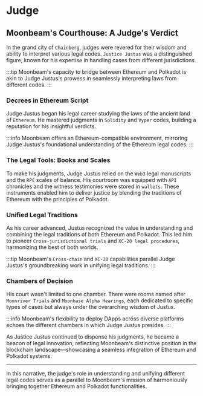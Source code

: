 # Judge

## **Moonbeam's Courthouse: A Judge's Verdict**

In the grand city of `Chainberg`, judges were revered for their wisdom and ability to interpret various legal codes. `Justice Justus` was a distinguished figure, known for his expertise in handling cases from different jurisdictions.

:::tip
Moonbeam's capacity to bridge between Ethereum and Polkadot is akin to Judge Justus's prowess in seamlessly interpreting laws from different codes.
:::

### **Decrees in Ethereum Script**

Judge Justus began his legal career studying the laws of the ancient land of `Ethereum`. He mastered judgments in `Solidity` and `Vyper` codes, building a reputation for his insightful verdicts.

:::info
Moonbeam offers an Ethereum-compatible environment, mirroring Judge Justus's foundational understanding of the Ethereum legal codes.
:::

### **The Legal Tools: Books and Scales**

To make his judgments, Judge Justus relied on the `Web3` legal manuscripts and the `RPC` scales of balance. His courtroom was equipped with `API` chronicles and the witness testimonies were stored in `wallets`. These instruments enabled him to deliver justice by blending the traditions of Ethereum with the principles of Polkadot.

### **Unified Legal Traditions**

As his career advanced, Justus recognized the value in understanding and combining the legal traditions of both Ethereum and Polkadot. This led him to pioneer `Cross-jurisdictional trials` and `XC-20 legal procedures`, harmonizing the best of both worlds.

:::tip
Moonbeam's `Cross-chain` and `XC-20` capabilities parallel Judge Justus's groundbreaking work in unifying legal traditions.
:::

### **Chambers of Decision**

His court wasn't limited to one chamber. There were rooms named after `Moonriver Trials` and `Moonbase Alpha Hearings`, each dedicated to specific types of cases but always under the overarching wisdom of Justus.

:::info
Moonbeam's flexibility to deploy DApps across diverse platforms echoes the different chambers in which Judge Justus presides.
:::

As Justice Justus continued to dispense his judgments, he became a beacon of legal innovation, reflecting Moonbeam's distinctive position in the blockchain landscape—showcasing a seamless integration of Ethereum and Polkadot systems.

---

In this narrative, the judge's role in understanding and unifying different legal codes serves as a parallel to Moonbeam's mission of harmoniously bringing together Ethereum and Polkadot functionalities.